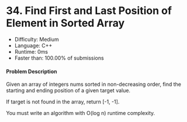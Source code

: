 # 34. Find First and Last Position of Element in Sorted Array
- Difficulty: Medium
- Language: C++
- Runtime: 0ms
- Faster than: 100.00% of submissions

#### Problem Description
Given an array of integers nums sorted in non-decreasing order, find the starting and ending position of a given target value.

If target is not found in the array, return [-1, -1].

You must write an algorithm with O(log n) runtime complexity.